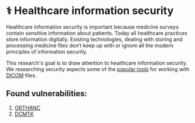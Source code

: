 # ⚕️ Healthcare information security

Healthcare information security is important because medicine surveys contain sensitive information about patients. Today all healthcare practices store information digitally. Existing technologies, dealing with storing and processing medicine files don’t keep up with or ignore all the modern principles of information security.

This research's goal is to draw attention to healthcare information security. We researching security aspects some of the [popular tools](./docs/census.md) for working with [DICOM](https://en.wikipedia.org/wiki/DICOM) files.

## Found vulnerabilities:
1. [ORTHANC](./reports/ORTHANC/reports.md)
2. [DCMTK](./reports/DCMTK/reports.md)

